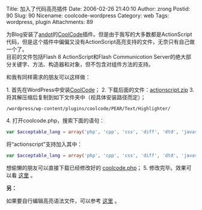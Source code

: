 Title: 加入了代码高亮插件
Date: 2006-02-26 21:40:10
Author: zrong
Postid: 90
Slug: 90
Nicename: coolcode-wordpress
Category: web
Tags: wordpress, plugin
Attachments: 89

为Blog安装了[andot](http://www.CoolCode.CN)的[CoolCode](http://www.coolcode.cn/?p=26)插件。但是由于我写的大多数都是ActionScript代码，但是这个插件中偏偏又没有ActionScript高亮支持的文件，无奈只有自己做一个了。  
目前的文件包括Flash 8 ActionScript和Flash Communicotion
Server的绝大部分关键字、方法、构造器和对象，但不包含对组件方法的支持。

和我有同样需求的朋友可以这样做：

1\.  首先在WordPress中安装[CoolCode](http://www.coolcode.org/?p=26)；
2\.  下载后面的文件：[actionscript.zip](/wp-content/uploads/2006/02/actionscript.zip "用于CoolCode插件的ActionScript语法高亮文件")
3\.  将其解压缩后复制到如下文件夹中（视具体安装路径而定）；
```
/wordpress/wp-content/plugins/coolcode/PEAR/Text/Highlighter/
```
4\.  打开coolcode.php，搜索下面的语句：
``` php
var $acceptable_lang = array('php', 'cpp', 'css', 'diff', 'dtd', 'javascript', 'html', 'mysql', 'perl', 'python', 'ruby', 'sql', 'xml', 'java');
```
将“actionscript”支持加入其中：
``` php
var $acceptable_lang = array('php', 'cpp', 'css', 'diff', 'dtd', 'javascript', 'actionscript', 'html', 'mysql', 'perl', 'python', 'ruby', 'sql', 'xml', 'java');
```
想偷懒的朋友可以直接下载已经修改好的 [coolcode.php](/wp-content/uploads/2006/02/coolcode.zip)；
5\.  修改完毕。效果可以看 [这里](http://zengrong.net/post/29.htm) 。

**另：**

如果要自行编辑高亮语法文件，可以参考 [这里](http://pear.php.net/package/Text_Highlighter) 。

